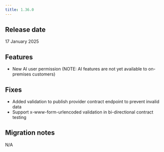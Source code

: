 ```yaml
---
title: 1.36.0
---
```


## Release date

17 January 2025

## Features

* New AI user permission (NOTE: AI features are not yet available to on-premises customers)

## Fixes

* Added validation to publish provider contract endpoint to prevent invalid data
* Support x-www-form-urlencoded validation in bi-directional contract testing


## Migration notes

N/A


